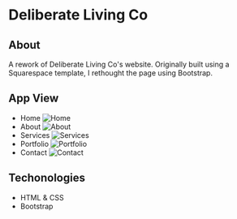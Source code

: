 # Deliberate Living Co

## About
A rework of Deliberate Living Co's website. Originally built using a Squarespace template, I rethought the page using Bootstrap. 

## App View
  * Home
  ![Home](https://user-images.githubusercontent.com/20818309/32577394-06fb8312-c497-11e7-9312-8ee060b9d28e.png)
  * About
  ![About](https://user-images.githubusercontent.com/20818309/32577402-10580188-c497-11e7-8bfa-5cfe7ddaebc2.png)
  * Services
  ![Services](https://user-images.githubusercontent.com/20818309/32577403-13fe67aa-c497-11e7-839a-5641e4ba56e1.png)
  * Portfolio
  ![Portfolio](https://user-images.githubusercontent.com/20818309/32577409-16d8ae36-c497-11e7-95e8-2528368168d1.png)
  * Contact
  ![Contact](https://user-images.githubusercontent.com/20818309/32577414-1a9dacf6-c497-11e7-8ec7-f734363ff79d.png)

## Techonologies
* HTML & CSS
* Bootstrap
